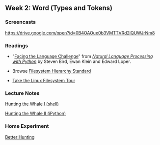 ## Week 2: Word (Types and Tokens)

### Screencasts

https://drive.google.com/open?id=0B4OAOue0b3VMTTVRd2lQUWJrNm8

### Readings

- "[Facing the Language Challenge](http://www.nltk.org/book/ch12.html)" from
*[Natural Language Processing with Python](http://www.nltk.org/book/)* by
Steven Bird, Ewan Klein and Edward Loper.

- Browse [Filesystem Hierarchy Standard](http://www.pathname.com/fhs/)

- [Take the Linux Filesystem
Tour](http://web.archive.org/web/20140224004333/http://tuxradar.com/content/take-linux-filesystem-tour/#null)

### Lecture Notes

[Hunting the Whale I (shell)](https://github.com/xpmethod/dhnotes/blob/master/command-line/109-text.md#hunting-the-whale)

[Hunting the Whale II (iPython)](https://github.com/xpmethod/dhnotes/blob/master/python/python-4.md#hunting-the-whale)

### Home Experiment

[Better Hunting](https://github.com/denten-courses/computing-context/blob/master/experiments/2-experiment/better-hunting.md)

